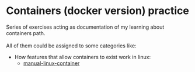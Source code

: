 # Containers (docker version) practice

Series of exercises acting as documentation of my learning about containers path. \
\
All of them could be assigned to some categories like:
* How features that allow containers to exist work in linux:
    * [manual-linux-container](./manual-linux-container)
